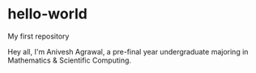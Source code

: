 # hello-world
My first repository

Hey all,
I'm Anivesh Agrawal, a pre-final year undergraduate majoring in Mathematics & Scientific Computing.
